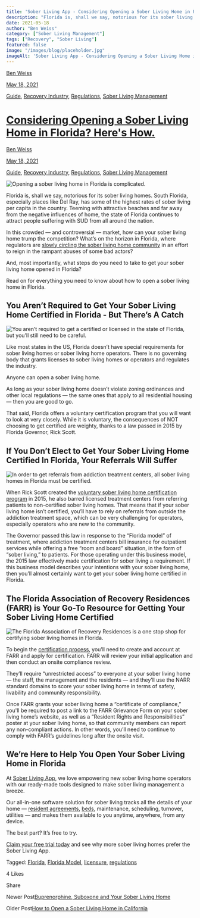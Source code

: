 ```yaml
---
title: 'Sober Living App - Considering Opening a Sober Living Home in Florida? Here''s How.'
description: "Florida is, shall we say, notorious for its sober living homes."
date: 2021-05-18
author: "Ben Weiss"
category: ["Sober Living Management"]
tags: ["Recovery", "Sober Living"]
featured: false
image: "/images/blog/placeholder.jpg"
imageAlt: 'Sober Living App - Considering Opening a Sober Living Home in Florida? Here''s How.'
---
```


[Ben Weiss](../../../../sober-living-app-blog%EF%B9%96author=5a811b27db7926c296af1851.html)

[May 18, 2021](considering-opening-a-sober-living-home-in-florida-heres-how.html)

[Guide](../../../category/Guide.html), [Recovery Industry](../../../category/Recovery+Industry.html), [Regulations](../../../category/Regulations.html), [Sober Living Management](../../../category/Sober+Living+Management.html)

#  [Considering Opening a Sober Living Home in Florida? Here's How.](considering-opening-a-sober-living-home-in-florida-heres-how.html)

[Ben Weiss](../../../../sober-living-app-blog%EF%B9%96author=5a811b27db7926c296af1851.html)

[May 18, 2021](considering-opening-a-sober-living-home-in-florida-heres-how.html)

[Guide](../../../category/Guide.html), [Recovery Industry](../../../category/Recovery+Industry.html), [Regulations](../../../category/Regulations.html), [Sober Living Management](../../../category/Sober+Living+Management.html)

![Opening a sober living home in Florida is complicated.](/images/blog/considering-opening-a-sober-living-home-in-florida-heres-how/Screen_Shot_2021-05-18_at_2.51.03_PM.png)

Florida is, shall we say, notorious for its sober living homes. South Florida, especially places like Del Ray, has some of the highest rates of sober living per capita in the country. Teeming with attractive beaches and far away from the negative influences of home, the state of Florida continues to attract people suffering with SUD from all around the nation. 

In this crowded — and controversial — market, how can your sober living home trump the competition? What’s on the horizon in Florida, where regulators are [slowly circling the sober living home community](http://www.sa15.state.fl.us/stateattorney/SoberHomes/indexSH.htm) in an effort to reign in the rampant abuses of some bad actors? 

And, most importantly, what steps do you need to take to get your sober living home opened in Florida? 

Read on for everything you need to know about how to open a sober living home in Florida. 

## You Aren’t Required to Get Your Sober Living Home Certified in Florida - But There’s A Catch

![You aren’t required to get a certified or licensed in the state of Florida, but you’ll still need to be careful.](/images/blog/considering-opening-a-sober-living-home-in-florida-heres-how/Screen_Shot_2021-05-18_at_2.51.21_PM.png)

Like most states in the US, Florida doesn’t have special requirements for sober living homes or sober living home operators. There is no governing body that grants licenses to sober living homes or operators and regulates the industry. 

Anyone can open a sober living home. 

As long as your sober living home doesn’t violate zoning ordinances and other local regulations — the same ones that apply to all residential housing — then you are good to go. 

That said, Florida offers a voluntary certification program that you will want to look at very closely. While it is voluntary, the consequences of NOT choosing to get certified are weighty, thanks to a law passed in 2015 by Florida Governor, Rick Scott. 

## If You Don’t Elect to Get Your Sober Living Home Certified In Florida, Your Referrals Will Suffer 

![In order to get referrals from addiction treatment centers, all sober living homes in Florida must be certified.](/images/blog/considering-opening-a-sober-living-home-in-florida-heres-how/Screen_Shot_2021-05-18_at_2.51.29_PM.png)

When Rick Scott created the [voluntary sober living home certification program](https://www.myflfamilies.com/service-programs/samh/recovery-residence/) in 2015, he also barred licensed treatment centers from referring patients to non-certified sober living homes. That means that if your sober living home isn’t certified, you’ll have to rely on referrals from outside the addiction treatment space, which can be very challenging for operators, especially operators who are new to the community. 

The Governor passed this law in response to the “Florida model” of treatment, where addiction treatment centers bill insurance for outpatient services while offering a free “room and board” situation, in the form of “sober living,” to patients. For those operating under this business model, the 2015 law effectively made certification for sober living a requirement. If this business model describes your intentions with your sober living home, then you’ll almost certainly want to get your sober living home certified in Florida.

## The Florida Association of Recovery Residences (FARR) is Your Go-To Resource for Getting Your Sober Living Home Certified 

![The Florida Association of Recovery Residences is a one stop shop for certifying sober living homes in Florida.](/images/blog/considering-opening-a-sober-living-home-in-florida-heres-how/Screen_Shot_2021-05-18_at_2.51.38_PM.png)

To begin the [certification process](https://farronline.org/certification/certification-overview/), you’ll need to create and account at FARR and apply for certification. FARR will review your initial application and then conduct an onsite compliance review. 

They’ll require “unrestricted access” to everyone at your sober living home — the staff, the management and the residents — and they’ll use the NARR standard domains to score your sober living home in terms of safety, livability and community responsibility. 

Once FARR grants your sober living home a “certificate of compliance,” you'll be required to post a link to the FARR Grievance Form on your sober living home’s website, as well as a “Resident Rights and Responsibilities” poster at your sober living home, so that community members can report any non-compliant actions. In other words, you’ll need to continue to comply with FARR’s guidelines long after the onsite visit. 

## We’re Here to Help You Open Your Sober Living Home in Florida 

At [Sober Living App](../../../../index.html), we love empowering new sober living home operators with our ready-made tools designed to make sober living management a breeze. 

Our all-in-one software solution for sober living tracks all the details of your home — [resident agreements](https://soberlivingapp.com/sober-living-app-blog/2020/6/30/heres-what-you-need-to-start-including-in-your-sober-living-home-resident-agreements), [beds](https://soberlivingapp.com/sober-living-app-blog/2021/2/2/got-open-sober-living-home-beds-let-residents-and-community-members-know-about-it-automatically), maintenance, scheduling, turnover, utilities — and makes them available to you anytime, anywhere, from any device. 

The best part? It’s free to try.

[Claim your free trial today](https://behavehealth.com/get-started) and see why more sober living homes prefer the Sober Living App.

Tagged: [Florida](../../../tag/Florida.html), [Florida Model](../../../tag/Florida+Model.html), [licensure](../../../tag/licensure.html), [regulations](../../../tag/regulations.html)

4 Likes

Share

Newer Post[Buprenorphine, Suboxone and Your Sober Living Home](../31/buprenorphine-suboxone-and-your-sober-living-home.html)

Older Post[How to Open a Sober Living Home in California](https://soberlivingapp.com/sober-living-app-blog/2021/5/11/how-to-open-a-sober-living-home-in-california)